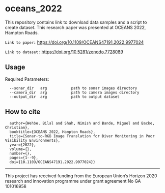 # oceans_2022

This repository contains link to download data samples and a script to create dataset. This research paper was presented at OCEANS 2022, Hampton Roads.

`Link to paper:` https://doi.org/10.1109/OCEANS47191.2022.9977024

`Link to dataset:` https://doi.org/10.5281/zenodo.7728089

## Usage

Required Parameters:

```
  --sonar_dir   arg           path to sonar images directory
  --camera_dir  arg           path to camera images directory
  --output_dir  arg           path to output dataset
```
## How to cite

```@INPROCEEDINGS{wehbe2022sonar,
  author={Wehbe, Bilal and Shah, Nimish and Bande, Miguel and Backe, Christian},
  booktitle={OCEANS 2022, Hampton Roads},
  title={Sonar-to-RGB Image Translation for Diver Monitoring in Poor Visibility Environments},
  year={2022},
  volume={},
  number={},
  pages={1--9},
  doi={10.1109/OCEANS47191.2022.9977024}}
```
---
This project has received funding from the European Union’s Horizon 2020 research and innovation programme under grant agreement No GA 101016958
